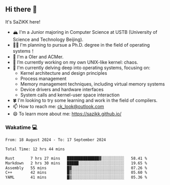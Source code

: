 ## Hi there 👋

It's SaZiKK here!

- 🏔️ I'm a Junior majoring in Computer Science  at USTB (University of Science and Technology Beijing).
- 🧑‍🎓 I'm planning to pursue a Ph.D. degree in the field of operating systems！
- 🚀 I'm a OIer and ACMer.
- 🔭 I’m currently working on my own UNIX-like kernel: chaos.
- 🌱 I'm currently delving deep into operating systems, focusing on:
  - Kernel architecture and design principles
  - Process management
  - Memory management techniques, including virtual memory systems
  - Device drivers and hardware interfaces
  - System calls and kernel-user space interaction
- 🍀 I'm looking to try some learning and work in the field of compilers.
- 📫 How to reach me: ck_look@outlook.com
- 😄 To learn more about me: https://sazikk.github.io/

  
<!--
**SaZiKK/SaZiKK** is a ✨ _special_ ✨ repository because its `README.md` (this file) appears on your GitHub profile.

Here are some ideas to get you started:

- 🔭 I’m currently working on ...
- 🌱 I’m currently learning ...
- 👯 I’m looking to collaborate on ...
- 🤔 I’m looking for help with ...
- 💬 Ask me about ...
- 📫 How to reach me: ...
- 😄 Pronouns: ...
- ⚡ Fun fact: ...
-->

### Wakatime 💻

<!--START_SECTION:waka-->

```txt
From: 18 August 2024 - To: 17 September 2024

Total Time: 12 hrs 44 mins

Rust       7 hrs 27 mins   ██████████████▓░░░░░░░░░░   58.41 %
Markdown   2 hrs 30 mins   █████░░░░░░░░░░░░░░░░░░░░   19.65 %
Assembly   55 mins         █▓░░░░░░░░░░░░░░░░░░░░░░░   07.26 %
C++        42 mins         █▒░░░░░░░░░░░░░░░░░░░░░░░   05.60 %
YAML       41 mins         █▒░░░░░░░░░░░░░░░░░░░░░░░   05.36 %
```

<!--END_SECTION:waka-->
